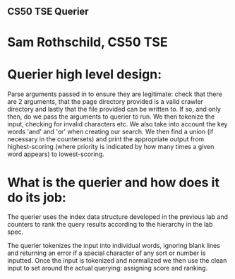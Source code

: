 ## CS50 TSE Querier
# Sam Rothschild, CS50 TSE

# Querier high level design:
Parse arguments passed in to ensure they are legitimate: check that there are 2 arguments, that the page directory provided is a valid crawler directory and lastly that the file provided can be written to. If so, and only then, do we pass the arguments to querier to run. We then tokenize the input, checking for invalid characters etc. We also take into account the key words 'and' and 'or' when creating our search. We then find a union (if necessary in the countersets) and print the appropriate output from highest-scoring (where priority is indicated by how many times a given word appears) to lowest-scoring.

# What is the querier and how does it do its job:
The querier uses the index data structure developed in the previous lab and counters to rank the query results according to the hierarchy in the lab spec.

The querier tokenizes the input into individual words, ignoring blank lines and returning an error if a special character of any sort or number is inputted. Once the input is tokenized and normalized we then use the clean input to set around the actual querying: assigning score and ranking. 

